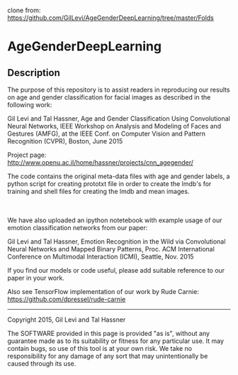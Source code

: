 clone from: https://github.com/GilLevi/AgeGenderDeepLearning/tree/master/Folds


# AgeGenderDeepLearning

## Description
The purpose of this repository is to assist readers in reproducing our results on age and gender classification for facial images as described in the following work:

Gil Levi and Tal Hassner, Age and Gender Classification Using Convolutional Neural Networks, IEEE Workshop on Analysis and Modeling of Faces and Gestures (AMFG), at the IEEE Conf. on Computer Vision and Pattern Recognition (CVPR), Boston, June 2015

Project page: http://www.openu.ac.il/home/hassner/projects/cnn_agegender/

The code contains the original meta-data files with age and gender labels, a python script for creating prototxt file in order to create the lmdb's for training and shell files for creating the lmdb and mean images. 

<br><br>
We have also uploaded an ipython notetebook with example usage of our emotion classification networks from our paper: 

Gil Levi and Tal Hassner, Emotion Recognition in the Wild via Convolutional Neural Networks and Mapped Binary Patterns, Proc. ACM International Conference on Multimodal Interaction (ICMI), Seattle, Nov. 2015

If you find our models or code useful, please add suitable reference to our paper in your work.

Also see TensorFlow implementation of our work by Rude Carnie: https://github.com/dpressel/rude-carnie 


---
Copyright 2015, Gil Levi and Tal Hassner 

The SOFTWARE provided in this page is provided "as is", without any guarantee made as to its suitability or fitness for any particular use. It may contain bugs, so use of this tool is at your own risk. We take no responsibility for any damage of any sort that may unintentionally be caused through its use. 
